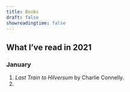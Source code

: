 ```yaml
---
title: Books
draft: false
showreadingtime: false
---
```

## What I’ve read in 2021

### January

1. _Last Train to Hilversum_ by Charlie Connelly.
2. 